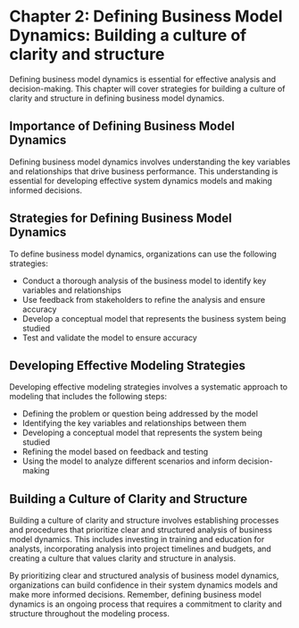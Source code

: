 Chapter 2: Defining Business Model Dynamics: Building a culture of clarity and structure
========================================================================================

Defining business model dynamics is essential for effective analysis and decision-making. This chapter will cover strategies for building a culture of clarity and structure in defining business model dynamics.

Importance of Defining Business Model Dynamics
----------------------------------------------

Defining business model dynamics involves understanding the key variables and relationships that drive business performance. This understanding is essential for developing effective system dynamics models and making informed decisions.

Strategies for Defining Business Model Dynamics
-----------------------------------------------

To define business model dynamics, organizations can use the following strategies:

* Conduct a thorough analysis of the business model to identify key variables and relationships
* Use feedback from stakeholders to refine the analysis and ensure accuracy
* Develop a conceptual model that represents the business system being studied
* Test and validate the model to ensure accuracy

Developing Effective Modeling Strategies
----------------------------------------

Developing effective modeling strategies involves a systematic approach to modeling that includes the following steps:

* Defining the problem or question being addressed by the model
* Identifying the key variables and relationships between them
* Developing a conceptual model that represents the system being studied
* Refining the model based on feedback and testing
* Using the model to analyze different scenarios and inform decision-making

Building a Culture of Clarity and Structure
-------------------------------------------

Building a culture of clarity and structure involves establishing processes and procedures that prioritize clear and structured analysis of business model dynamics. This includes investing in training and education for analysts, incorporating analysis into project timelines and budgets, and creating a culture that values clarity and structure in analysis.

By prioritizing clear and structured analysis of business model dynamics, organizations can build confidence in their system dynamics models and make more informed decisions. Remember, defining business model dynamics is an ongoing process that requires a commitment to clarity and structure throughout the modeling process.
